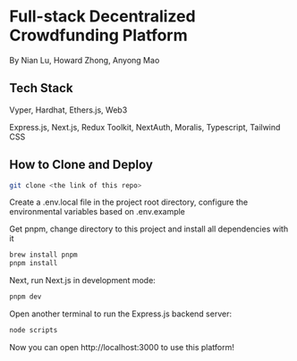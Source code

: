 # Full-stack Decentralized Crowdfunding Platform

By Nian Lu, Howard Zhong, Anyong Mao

## Tech Stack

Vyper, Hardhat, Ethers.js, Web3

Express.js, Next.js, Redux Toolkit, NextAuth, Moralis, Typescript, Tailwind CSS

## How to Clone and Deploy

```bash
git clone <the link of this repo>
```

Create a .env.local file in the project root directory, configure the environmental variables based on .env.example

Get pnpm, change directory to this project and install all dependencies with it

```bash
brew install pnpm
pnpm install
```

Next, run Next.js in development mode:

```bash
pnpm dev
```

Open another terminal to run the Express.js backend server:

```bash
node scripts
```

Now you can open http://localhost:3000 to use this platform!